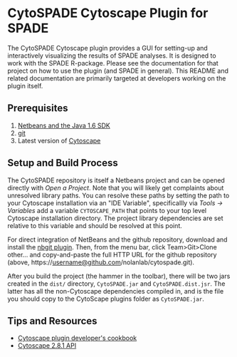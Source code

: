# CytoSPADE Cytoscape Plugin for SPADE

The CytoSPADE Cytoscape plugin provides a GUI for setting-up and interactively visualizing the results of SPADE analyses. It is designed to work with the SPADE R-package. Please see the documentation for that project on how to use the plugin (and SPADE in general). This README and related documentation are primarily targeted at developers working on the plugin itself.

## Prerequisites
1. [Netbeans and the Java 1.6 SDK](http://www.oracle.com/technetwork/java/javase/downloads/index.html)
1. [git](http://git-scm.com)
1. Latest version of [Cytoscape](http://www.cytoscape.org/download.html)

## Setup and Build Process
The CytoSPADE repository is itself a Netbeans project and can be opened directly with *Open a Project*. Note that you will likely get complaints about unresolved library paths. You can resolve these paths by setting the path to your Cytoscape installation via an "IDE Variable", specificallly via *Tools -> Variables* add a variable `CYTOSCAPE_PATH` that points to your top level Cytoscape installation directory. The project library dependencies are set relative to this variable and should be resolved at this point.

For direct integration of NetBeans and the github repository, download and install the [nbgit plugin](http://code.google.com/p/nbgit/downloads/list). Then, from the menu bar, click Team>Git>Clone other... and copy-and-paste the full HTTP URL for the github repository (above, https://username@github.com/nolanlab/cytospade.git).

After you build the project (the hammer in the toolbar), there will be two jars created in the `dist/` directory, `CytoSPADE.jar` and `CytoSPADE.dist.jsr`. The latter has all the non-Cytoscape dependencies compiled in, and is the file you should copy to the CytoScape plugins folder as `CytoSPADE.jar`.

## Tips and Resources
* [Cytoscape plugin developer's cookbook](http://cytoscape.wodaklab.org/wiki/plugin_developer_tutorial)
* [Cytoscape 2.8.1 API](http://chianti.ucsd.edu/Cyto-2_8_1/javadoc/overview-summary.html)
